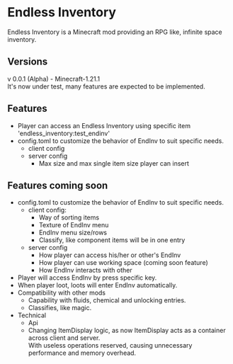 
Endless Inventory
=========

Endless Inventory is a Minecraft mod providing an RPG like, infinite space inventory.

Versions
----

v 0.0.1 (Alpha) - Minecraft-1.21.1  
It's now under test, many features are expected to be implemented.

Features
-----
+ Player can access an Endless Inventory using specific item 'endless_inventory:test_endinv'
+ config.toml to customize the behavior of EndInv to suit specific needs.
  + client config
  + server config
    + Max size and max single item size player can insert

Features coming soon
----
+ config.toml to customize the behavior of EndInv to suit specific needs.
  + client config:
    + Way of sorting items
    + Texture of EndInv menu
    + EndInv menu size/rows
    + Classify, like component items will be in one entry
  + server config
    + How player can access his/her or other's EndInv
    + How player can use working space (coming soon feature)
    + How EndInv interacts with other
+ Player will access EndInv by press specific key.
+ When player loot, loots will enter EndInv automatically.
+ Compatibility with other mods
  + Capability with fluids, chemical and unlocking entries.
  + Classifies, like magic.
+ Technical
  + Api
  + Changing ItemDisplay logic, as now ItemDisplay acts as a container across client and server.\
With useless operations reserved, causing unnecessary performance and memory overhead.